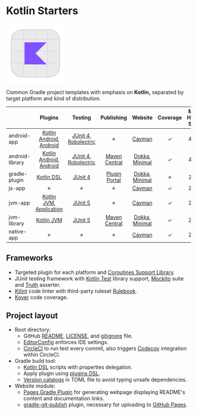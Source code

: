 # Kotlin Starters

![](https://github.com/hanggrian/kotlin-starters/raw/assets/logo.png)

Common Gradle project templates with emphasis on **Kotlin,** separated by target
platform and kind of distribution.

| | Plugins | Testing | Publishing | Website | Coverage | Max Heap Size
--- | :---: | :---: | :---: | :---: | :---: | :---:
android-app | [Kotlin Android], [Android] | [JUnit 4], [Robolectric] | &cross; | [Cayman] | &check; | 4GB
android-library | [Kotlin Android], [Android] | [JUnit 4], [Robolectric] | [Maven Central] | [Dokka], [Minimal] | &check; | 4GB
gradle-plugin | [Kotlin DSL] | [JUnit 4] | [Plugin Portal] | [Dokka], [Minimal] | &cross; | 2GB
js-app | &cross; | &cross; | &cross; | [Cayman] | &check; | 2GB
jvm-app | [Kotlin JVM], [Application] | [JUnit 5] | &cross; | [Cayman] | &check; | 2GB
jvm-library | [Kotlin JVM] | [JUnit 5] | [Maven Central] | [Dokka], [Minimal] | &check; | 2GB
native-app | &cross; | &cross; | &cross; | [Cayman] | &check; | 2GB

## Frameworks

- Targeted plugin for each platform and [Coroutines Support Library](https://github.com/Kotlin/kotlinx.coroutines/).
- JUnit testing framework with [Kotlin Test](https://kotlinlang.org/api/latest/kotlin.test/)
  library support, [Mockito](https://site.mockito.org/) suite and [Truth](https://truth.dev/)
  asserter.
- [Ktlint](https://github.com/pinterest/ktlint/) code linter with third-party
  ruleset [Rulebook](https://github.com/hendraanggrian/rulebook/).
- [Kover](https://github.com/Kotlin/kotlinx-kover/) code coverage.

## Project layout

- Root directory:
  - GitHub [README](https://docs.github.com/en/repositories/managing-your-repositorys-settings-and-features/customizing-your-repository/about-readmes/),
    [LICENSE](https://docs.github.com/en/repositories/managing-your-repositorys-settings-and-features/customizing-your-repository/licensing-a-repository/),
    and [gitignore](https://docs.github.com/en/get-started/getting-started-with-git/ignoring-files/)
    file.
  - [EditorConfig](https://editorconfig.org/) enforces IDE settings.
  - [CircleCI](https://circleci.com/) to run test every commit, also triggers
    [Codecov](https://about.codecov.io/) integration within CircleCI.
- Gradle build tool:
  - [Kotlin DSL](https://docs.gradle.org/current/userguide/kotlin_dsl.html)
    scripts with properties delegation.
  - Apply plugin using [plugins DSL](https://docs.gradle.org/current/userguide/plugins.html).
  - [Version catalogs](https://docs.gradle.org/current/userguide/platforms.html)
    in TOML file to avoid typing unsafe dependencies.
- Website module:
  - [Pages Gradle Plugin](https://github.com/hendraanggrian/pages-gradle-plugin/)
    for generating webpage displaying README's content and documentation links.
  - [gradle-git-publish](https://github.com/ajoberstar/gradle-git-publish/)
    plugin, necessary for uploading to [GitHub Pages](https://pages.github.com/).

[Kotlin JVM]: https://kotlinlang.org/docs/get-started-with-jvm-gradle-project.html
[Kotlin Android]: https://developer.android.com/kotlin/add-kotlin
[Kotlin DSL]: https://docs.gradle.org/current/userguide/kotlin_dsl.html
[Application]: https://docs.gradle.org/current/userguide/application_plugin.html
[Android]: https://developer.android.com/studio/build/
[JUnit 4]: https://junit.org/junit4/
[JUnit 5]: https://junit.org/junit5/
[Robolectric]: https://robolectric.org/
[Plugin Portal]: https://plugins.gradle.org/
[Maven Central]: https://central.sonatype.com/
[Dokka]: https://github.com/Kotlin/dokka/
[Cayman]: https://hanggrian.github.io/cayman-dark-theme/
[Minimal]: https://hanggrian.github.io/minimal-dark-theme/
